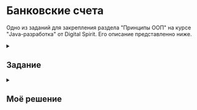 # Банковские счета

Одно из заданий для закрепления раздела "Принципы ООП" на курсе "Java-разработка" от Digital Spirit. Его описание представленно ниже.

<details>
  <summary><h2>Задание</h2></summary>

Разработать программу, которая будет отслеживать все счета в банке. Банк поддерживает несколько различных типов счетов:

- Обычный счет - с этого счета взимается плата за обслуживание счета, которая составляет наименьшее из двух значений: 100 руб. или 10% от остатка на конец месяца. Существует штраф 100.00 руб., если баланс падает ниже минимума - 5000,00 руб.
- Счет продвинутый -  с этого счета взимается плата за обслуживание, которая составляет наименьшее из двух значений: 100 руб. или 10% от остатка на конец месяца. Кэшбек на все операции оплаты 1%, но не более 100 рублей, которые зачисляются на счет сразу после совершения операции оплаты. Требования минимального баланса отсутствуют. 
- Счет молодежный -  плата за обслуживание по счету отсутствует. Кэшбек 2%, которые зачисляются на счет сразу после совершения операции оплаты. Существует штраф 300.00 руб, если не было операций оплаты в течении месяца, снимается в конце месяца. За каждую операцию снятия денег взимается комиссия в размере 10 рублей.

Каждый из счетов защищен ПИН-кодом, который должен храниться в виде хеш-кода и требоваться для совершения следующих операций:

- Запрос баланса
- Снятие наличных
- Оплата
- Пополнение счета
- Детализация по счету

Атрибуты и методы:

Каждый счет должен иметь следующий минимальный набор данных:

- ФИО владельца счета
- Баланс
- пин-код
- количество месяцев с открытия счета
- комиссии, штрафы и иные условия по счету

Все виды счетов должны реализовывать минимальный набор операций:

- Открытие счета; 
- Пополнение счета;
- Операция снятия денег;
- Запрос баланса;
- Операция оплаты со счета, с указанием суммы, и названия магазина;
- Получение информации о владельце;
- Расчет комиссий и штрафов (при выполнении данной операции, считать, что месяц закончен);
- Вывод детализированной информации по счету (постарайтесь максимально чётко детализировать).

Операции указанные выше, должны быть защищены проверкой ПИН-кода.

Реализовать классы, а также реализовать программу, демонстрирующую работу с каждым видом счета, показывающую корректность расчета комиссий, штрафов, начислений и т.д.
</details>

<details>
  <summary><h2>Моё решение</h2></summary>



